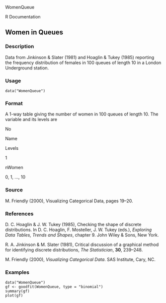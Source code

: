 WomenQueue

R Documentation

## Women in Queues

### Description

Data from Jinkinson \& Slater (1981) and Hoaglin \& Tukey (1985) reporting the
frequency distribution of females in 100 queues of length 10 in a London
Underground station.

### Usage

    
    data("WomenQueue")

### Format

A 1-way table giving the number of women in 100 queues of length 10\. The
variable and its levels are

No

Name

Levels

1

nWomen

0, 1, ..., 10

### Source

M. Friendly (2000), Visualizing Categorical Data, pages 19–20.

### References

D. C. Hoaglin \& J. W. Tukey (1985), Checking the shape of discrete
distributions. In D. C. Hoaglin, F. Mosteller, J. W. Tukey (eds.), _Exploring
Data Tables, Trends and Shapes_, chapter 9. John Wiley \& Sons, New York.

R. A. Jinkinson \& M. Slater (1981), Critical discussion of a graphical method
for identifying discrete distributions, _The Statistician_, **30**, 239–248.

M. Friendly (2000), _Visualizing Categorical Data_. SAS Institute, Cary, NC.

### Examples

    
    data("WomenQueue")
    gf <- goodfit(WomenQueue, type = "binomial")
    summary(gf)
    plot(gf)

